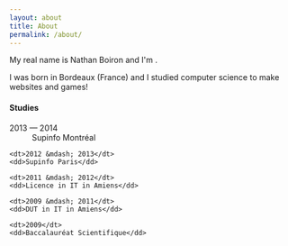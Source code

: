 ```yaml
---
layout: about
title: About
permalink: /about/
---
```


<p>
    My real name is Nathan Boiron and I'm <span id="age"></span>.
</p>

I was born in Bordeaux (France) and I studied computer science to make websites and games!

<h4>Studies</h4>

<dl class="dl-horizontal">
    <dt>2013 &mdash; 2014</dt>
    <dd>Supinfo Montréal</dd>

    <dt>2012 &mdash; 2013</dt>
    <dd>Supinfo Paris</dd>

    <dt>2011 &mdash; 2012</dt>
    <dd>Licence in IT in Amiens</dd>

    <dt>2009 &mdash; 2011</dt>
    <dd>DUT in IT in Amiens</dd>

    <dt>2009</dt>
    <dd>Baccalauréat Scientifique</dd>
</dl>
